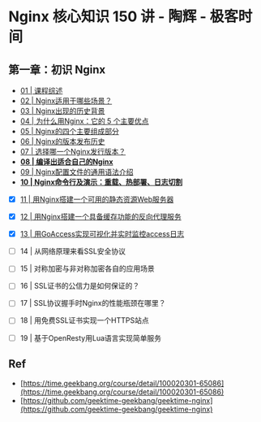 # Nginx 核心知识 150 讲 - 陶辉 - 极客时间


## 第一章：初识 Nginx

* [01 | 课程综述](./001/)
* [02 | Nginx适用于哪些场景？](./002/)
* [03 | Nginx出现的历史背景](./003/)
* [04 | 为什么用Nginx：它的 5 个主要优点](./004/)
* [05 | Nginx的四个主要组成部分](./005/)
* [06 | Nginx的版本发布历史](./006/)
* [07 | 选择哪一个Nginx发行版本？](./007/)
* [**08 | 编译出适合自己的Nginx**](./008/)
* [09 | Nginx配置文件的通用语法介绍](./009/)
* [**10 | Nginx命令行及演示：重载、热部署、日志切割**](./010/)
* [x] [11 | 用Nginx搭建一个可用的静态资源Web服务器](./011/)
* [x] [12 | 用Nginx搭建一个具备缓存功能的反向代理服务](./012/)
* [x] [13 | 用GoAccess实现可视化并实时监控access日志](./013/)
* [ ] 14 | 从网络原理来看SSL安全协议
* [ ] 15 | 对称加密与非对称加密各自的应用场景
* [ ] 16 | SSL证书的公信力是如何保证的？
* [ ] 17 | SSL协议握手时Nginx的性能瓶颈在哪里？
* [ ] 18 | 用免费SSL证书实现一个HTTPS站点
* [ ] 19 | 基于OpenResty用Lua语言实现简单服务


## Ref


* [https://time.geekbang.org/course/detail/100020301-65086](https://time.geekbang.org/course/detail/100020301-65086)
* [https://github.com/geektime-geekbang/geektime-nginx](https://github.com/geektime-geekbang/geektime-nginx)